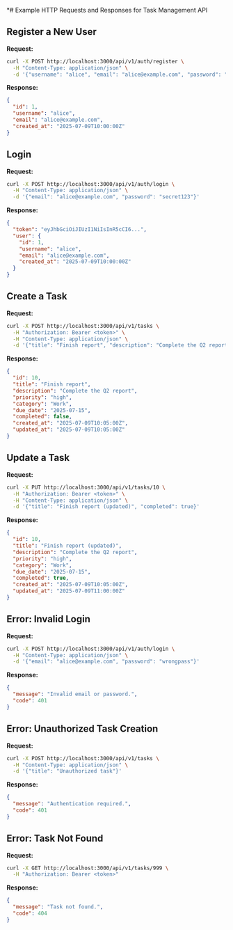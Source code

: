\*# Example HTTP Requests and Responses for Task Management API

## Register a New User

**Request:**

```bash
curl -X POST http://localhost:3000/api/v1/auth/register \
  -H "Content-Type: application/json" \
  -d '{"username": "alice", "email": "alice@example.com", "password": "secret123"}'
```

**Response:**

```json
{
  "id": 1,
  "username": "alice",
  "email": "alice@example.com",
  "created_at": "2025-07-09T10:00:00Z"
}
```

## Login

**Request:**

```bash
curl -X POST http://localhost:3000/api/v1/auth/login \
  -H "Content-Type: application/json" \
  -d '{"email": "alice@example.com", "password": "secret123"}'
```

**Response:**

```json
{
  "token": "eyJhbGciOiJIUzI1NiIsInR5cCI6...",
  "user": {
    "id": 1,
    "username": "alice",
    "email": "alice@example.com",
    "created_at": "2025-07-09T10:00:00Z"
  }
}
```

## Create a Task

**Request:**

```bash
curl -X POST http://localhost:3000/api/v1/tasks \
  -H "Authorization: Bearer <token>" \
  -H "Content-Type: application/json" \
  -d '{"title": "Finish report", "description": "Complete the Q2 report", "priority": "high", "category": "Work", "due_date": "2025-07-15"}'
```

**Response:**

```json
{
  "id": 10,
  "title": "Finish report",
  "description": "Complete the Q2 report",
  "priority": "high",
  "category": "Work",
  "due_date": "2025-07-15",
  "completed": false,
  "created_at": "2025-07-09T10:05:00Z",
  "updated_at": "2025-07-09T10:05:00Z"
}
```

## Update a Task

**Request:**

```bash
curl -X PUT http://localhost:3000/api/v1/tasks/10 \
  -H "Authorization: Bearer <token>" \
  -H "Content-Type: application/json" \
  -d '{"title": "Finish report (updated)", "completed": true}'
```

**Response:**

```json
{
  "id": 10,
  "title": "Finish report (updated)",
  "description": "Complete the Q2 report",
  "priority": "high",
  "category": "Work",
  "due_date": "2025-07-15",
  "completed": true,
  "created_at": "2025-07-09T10:05:00Z",
  "updated_at": "2025-07-09T11:00:00Z"
}
```

## Error: Invalid Login

**Request:**

```bash
curl -X POST http://localhost:3000/api/v1/auth/login \
  -H "Content-Type: application/json" \
  -d '{"email": "alice@example.com", "password": "wrongpass"}'
```

**Response:**

```json
{
  "message": "Invalid email or password.",
  "code": 401
}
```

## Error: Unauthorized Task Creation

**Request:**

```bash
curl -X POST http://localhost:3000/api/v1/tasks \
  -H "Content-Type: application/json" \
  -d '{"title": "Unauthorized task"}'
```

**Response:**

```json
{
  "message": "Authentication required.",
  "code": 401
}
```

## Error: Task Not Found

**Request:**

```bash
curl -X GET http://localhost:3000/api/v1/tasks/999 \
  -H "Authorization: Bearer <token>"
```

**Response:**

```json
{
  "message": "Task not found.",
  "code": 404
}
```
